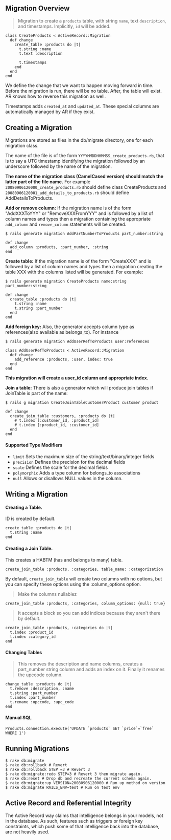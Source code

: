 ## Migration Overview

> Migration to create a `products` table, with string `name`, text `description`, and timestamps. Implicitly, `id` will be added.

    class CreateProducts < ActiveRecord::Migration
      def change
        create_table :products do |t|
          t.string :name
          t.text :description
     
          t.timestamps
        end
      end
    end

We define the change that we want to happen moving forward in time. Before the migration is run, there will be no table. After, the table will exist. AR knows how to reverse this migration as well.

Timestamps adds `created_at` and `updated_at`. These special columns are automatically managed by AR if they exist.

## Creating a Migration

Migrations are stored as files in the db/migrate directory, one for each migration class.

The name of the file is of the form `YYYYMMDDHHMMSS_create_products.rb`, that is to say a UTC timestamp identifying the migration followed by an underscore followed by the name of the migration.

__The name of the migration class (CamelCased version) should match the latter part of the file name.__ For example `20080906120000_create_products.rb` should define class CreateProducts and `20080906120001_add_details_to_products.rb` should define AddDetailsToProducts.

__Add or remove column:__ If the migration name is of the form "AddXXXToYYY" or "RemoveXXXFromYYY" and is followed by a list of column names and types then a migration containing the appropriate `add_column` and `remove_column` statements will be created.

    $ rails generate migration AddPartNumberToProducts part_number:string

    def change
      add_column :products, :part_number, :string
    end

__Create table:__ If the migration name is of the form "CreateXXX" and is followed by a list of column names and types then a migration creating the table XXX with the columns listed will be generated. For example:

    $ rails generate migration CreateProducts name:string part_number:string

    def change
      create_table :products do |t|
        t.string :name
        t.string :part_number
      end
    end

__Add foreign key:__ Also, the generator accepts column type as references(also available as belongs_to). For instance

    $ rails generate migration AddUserRefToProducts user:references

    class AddUserRefToProducts < ActiveRecord::Migration
      def change
        add_reference :products, :user, index: true
      end
    end

__This migration will create a user_id column and appropriate index.__

__Join a table:__ There is also a generator which will produce join tables if JoinTable is part of the name:

    $ rails g migration CreateJoinTableCustomerProduct customer product

    def change
      create_join_table :customers, :products do |t|
        # t.index [:customer_id, :product_id]
        # t.index [:product_id, :customer_id]
      end
    end

#### Supported Type Modifiers

- `limit` Sets the maximum size of the string/text/binary/integer fields
- `precision` Defines the precision for the decimal fields
- `scale` Defines the scale for the decimal fields
- `polymorphic` Adds a type column for belongs_to associations
- `null` Allows or disallows NULL values in the column.

## Writing a Migration

#### Creating a Table. 

ID is created by default.

    create_table :products do |t|
      t.string :name
    end

#### Creating a Join Table.

This creates a HABTM (has and belongs to many) table.

    create_join_table :products, :categories, table_name: :categorization

By default, `create_join_table` will create two columns with no options, but you can specify these options using the :column_options option.

> Make the columns nullablez

    create_join_table :products, :categories, column_options: {null: true}

> It accepts a block so you can add indices because they aren't there by default.

    create_join_table :products, :categories do |t|
      t.index :product_id
      t.index :category_id
    end

#### Changing Tables

> This removes the description and name columns, creates a part_number string column and adds an index on it. Finally it renames the upccode column.

    change_table :products do |t|
      t.remove :description, :name
      t.string :part_number
      t.index :part_number
      t.rename :upccode, :upc_code
    end

#### Manual SQL

    Products.connection.execute('UPDATE `products` SET `price`=`free` WHERE 1')

## Running Migrations

    $ rake db:migrate
    $ rake db:rollback # Revert
    $ rake db:rollback STEP =3 # Revert 3
    $ rake db:migrate:redo STEP=3 # Revert 3 then migrate again.
    $ rake db:reset # Drop db and recreate the current schema again.
    $ rake db:migrate:up VERSION=20080906120000 # Run up method on version
    $ rake db:migrate RAILS_ENV=test # Run on test env

## Active Record and Referential Integrity

The Active Record way claims that intelligence belongs in your models, not in the database. As such, features such as triggers or foreign key constraints, which push some of that intelligence back into the database, are not heavily used.